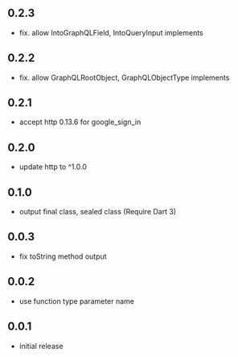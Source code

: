 ## 0.2.3

- fix. allow IntoGraphQLField, IntoQueryInput implements

## 0.2.2

- fix. allow GraphQLRootObject, GraphQLObjectType implements

## 0.2.1

- accept http 0.13.6 for google_sign_in

## 0.2.0

- update http to ^1.0.0

## 0.1.0

- output final class, sealed class (Require Dart 3)

## 0.0.3

- fix toString method output

## 0.0.2

- use function type parameter name

## 0.0.1

- initial release
